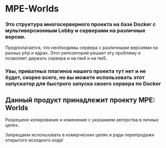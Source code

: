 # MPE-Worlds
### Это структура многосерверного проекта на базе Docker c мультиверсионным Lobby и серверами на различные версии.

Предполагается, что необходимы сервера с различными версиями на разных php и ядрах. Этот репозиторий решает эту проблему и позволяет держать сервера и на пм4 и на пм5.

### Увы, приватных плагинов нашего проекта тут нет и не будет, скорее всего, но вы можете использовать этот запускатор для быстрого запуска своего сервера по Docker

## Данный продукт принадлежит проекту MPE: Worlds
Разрешено копирование и изменение с указанием авторства в личных целях. 

Запрещаем использовать в комерческих целях и ради перепродажи открытого исходного кода!
